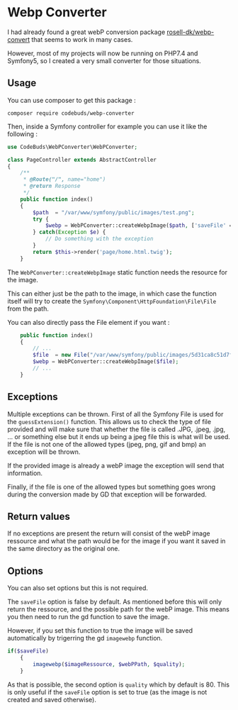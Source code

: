 # Webp Converter

I had already found a great webP conversion package [rosell-dk/webp-convert](https://packagist.org/packages/rosell-dk/webp-convert) that seems to work in many cases.

However, most of my projects will now be running on PHP7.4 and Symfony5, so I created a very small converter for those situations.

## Usage

You can use composer to get this package :

`composer require codebuds/webp-converter`

Then, inside a Symfony controller for example you can use it like the following :

``` php
use CodeBuds\WebPConverter\WebPConverter;

class PageController extends AbstractController
{
    /**
     * @Route("/", name="home")
     * @return Response
     */
    public function index()
    {
        $path  = "/var/www/symfony/public/images/test.png";
        try {
            $webp = WebPConverter::createWebpImage($path, ['saveFile' => true, 'quality' => 10]);
        } catch(Exception $e) {
            // Do something with the exception
        }
        return $this->render('page/home.html.twig');
    }
```

The `WebPConverter::createWebpImage` static function needs the resource for the image.

This can either just be the path to the image, in which case the function itself will try to create the `Symfony\Component\HttpFoundation\File\File` from the path.

You can also directly pass the File element if you want :

```php
    public function index()
    {
        // ...
        $file  = new File("/var/www/symfony/public/images/5d31ca8c51d7f506941756.png");
        $webp = WebPConverter::createWebpImage($file);
        // ...
    }
```

## Exceptions
Multiple exceptions can be thrown. First of all the Symfony File is used for the `guessExtension()` function.
This allows us to check the type of file provided and will make sure that whether the file is called .JPG, .jpeg, .jpg, ... or something else but it ends up being a jpeg file this is what will be used.
If the file is not one of the allowed types (jpeg, png, gif and bmp) an exception will be thrown.

If the provided image is already a webP  image the exception will send that information.


Finally, if the file is one of the allowed types but something goes wrong during the conversion made by GD that exception will be forwarded.

## Return values

If no exceptions are present the return will consist of the webP image ressource and what the path would be for the image if you want it saved in the same directory as the original one.

## Options

You can also set options but this is not required.

The `saveFile` option is false by default. As mentioned before this will only return the ressource, and the possible path for the webP image.
This means you then need to run the gd function to save the image.

However, if you set this function to true the image will be saved automatically by trigerring the gd `imagewebp` function.

```php
if($saveFile)
    {
        imagewebp($imageRessource, $webPPath, $quality);
    }
```

As that is possible, the second option is `quality` which by default is 80. This is only useful if the `saveFile` option is set to true (as the image is not created and saved otherwise).
